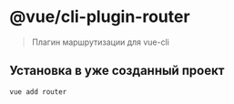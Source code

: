 # @vue/cli-plugin-router

> Плагин маршрутизации для vue-cli

## Установка в уже созданный проект

```bash
vue add router
```
